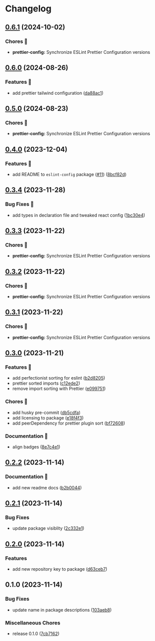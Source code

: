# Changelog

## [0.6.1](https://github.com/lqbach/eslint-prettier-config/compare/prettier-config-v0.6.0...prettier-config-v0.6.1) (2024-10-02)


### Chores 🧹

* **prettier-config:** Synchronize ESLint Prettier Configuration versions

## [0.6.0](https://github.com/lqbach/eslint-prettier-config/compare/prettier-config-v0.5.0...prettier-config-v0.6.0) (2024-08-26)


### Features 🚀

* add prettier tailwind configuration ([da88ac1](https://github.com/lqbach/eslint-prettier-config/commit/da88ac1a5c77d33d50f1530416d06d2b981e8f1e))

## [0.5.0](https://github.com/lqbach/eslint-prettier-config/compare/prettier-config-v0.4.0...prettier-config-v0.5.0) (2024-08-23)


### Chores 🧹

* **prettier-config:** Synchronize ESLint Prettier Configuration versions

## [0.4.0](https://github.com/lqbach/eslint-prettier-config/compare/prettier-config-v0.3.4...prettier-config-v0.4.0) (2023-12-04)


### Features 🚀

* add README to `eslint-config` package ([#11](https://github.com/lqbach/eslint-prettier-config/issues/11)) ([8bcf82d](https://github.com/lqbach/eslint-prettier-config/commit/8bcf82dd94ceeb5f42e5807b46a682586e41b937))

## [0.3.4](https://github.com/lqbach/eslint-prettier-config/compare/prettier-config-v0.3.3...prettier-config-v0.3.4) (2023-11-28)


### Bug Fixes 🐛

* add types in declaration file and tweaked react config ([1bc30e4](https://github.com/lqbach/eslint-prettier-config/commit/1bc30e4f2735546a6eab2f37651a70b469e9f658))

## [0.3.3](https://github.com/lqbach/eslint-prettier-config/compare/prettier-config-v0.3.2...prettier-config-v0.3.3) (2023-11-22)


### Chores 🧹

* **prettier-config:** Synchronize ESLint Prettier Configuration versions

## [0.3.2](https://github.com/lqbach/eslint-prettier-config/compare/prettier-config-v0.3.1...prettier-config-v0.3.2) (2023-11-22)


### Chores 🧹

* **prettier-config:** Synchronize ESLint Prettier Configuration versions

## [0.3.1](https://github.com/lqbach/eslint-prettier-config/compare/prettier-config-v0.3.0...prettier-config-v0.3.1) (2023-11-22)


### Chores 🧹

* **prettier-config:** Synchronize ESLint Prettier Configuration versions

## [0.3.0](https://github.com/lqbach/eslint-prettier-config/compare/prettier-config-v0.2.2...prettier-config-v0.3.0) (2023-11-21)


### Features 🚀

* add perfectionist sorting for eslint ([b2d8205](https://github.com/lqbach/eslint-prettier-config/commit/b2d8205314b5fe72675afd87a960864018e10782))
* prettier sorted imports ([c12ede2](https://github.com/lqbach/eslint-prettier-config/commit/c12ede2941863b767810495ee8b5c3cc6691e430))
* remove import sorting with Prettier ([e099751](https://github.com/lqbach/eslint-prettier-config/commit/e099751d8349b561a15df711e09cfc6763e6b48a))


### Chores 🧹

* add husky pre-commit ([db5cdfa](https://github.com/lqbach/eslint-prettier-config/commit/db5cdfa5ce036cebbdbf1edd23885aa1719c27cd))
* add licensing to package ([e18f4f3](https://github.com/lqbach/eslint-prettier-config/commit/e18f4f36cf44fac1da5906094f2dc9ca2ea2f2d9))
* add peerDependency for prettier plugin sort ([bf72608](https://github.com/lqbach/eslint-prettier-config/commit/bf72608f71af816b29825ae914514565870f5a84))


### Documentation 📝

* align badges ([8e7c4e1](https://github.com/lqbach/eslint-prettier-config/commit/8e7c4e1bcbd7ac7321ae02b21ce0ccf19e70a471))

## [0.2.2](https://github.com/lqbach/eslint-prettier-config/compare/prettier-config-v0.2.1...prettier-config-v0.2.2) (2023-11-14)

### Documentation 📝

- add new readme docs ([b2b0044](https://github.com/lqbach/eslint-prettier-config/commit/b2b004442723e81299e10a2945e9f616324ac06a))

## [0.2.1](https://github.com/lqbach/eslint-prettier-config/compare/prettier-config-v0.2.0...prettier-config-v0.2.1) (2023-11-14)

### Bug Fixes

- update package visiblity ([2c332e1](https://github.com/lqbach/eslint-prettier-config/commit/2c332e19165da93881d6ee61b75560041f9a5397))

## [0.2.0](https://github.com/lqbach/eslint-prettier-config/compare/prettier-config-v0.1.0...prettier-config-v0.2.0) (2023-11-14)

### Features

- add new repository key to package ([d63ceb7](https://github.com/lqbach/eslint-prettier-config/commit/d63ceb7e9a348efc322ecdcb5d462cee6a2b05b8))

## 0.1.0 (2023-11-14)

### Bug Fixes

- update name in package descriptions ([103aeb8](https://github.com/lqbach/eslint-prettier-config/commit/103aeb876f9ef22177e66a6946f8a257dc7479cd))

### Miscellaneous Chores

- release 0.1.0 ([7cb7162](https://github.com/lqbach/eslint-prettier-config/commit/7cb7162ec233343991bdcfeaadb1caff612c5c9f))
